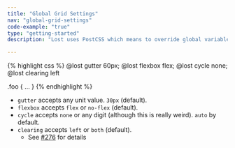 ```yaml
---
title: "Global Grid Settings"
nav: "global-grid-settings"
code-example: "true"
type: "getting-started"
description: "Lost uses PostCSS which means to override global variables we need to use something called `at-rules`. They're easy enough. Just define them at the top of your stylesheet and you're good to go."

---
```


{% highlight css %}
@lost gutter 60px;
@lost flexbox flex;
@lost cycle none;
@lost clearing left

.foo {
  ...
}
{% endhighlight %}

- `gutter` accepts any unit value. `30px` (default).
- `flexbox` accepts `flex` or `no-flex` (default).
- `cycle` accepts `none` or any digit (although this is really weird). `auto` by default.
- `clearing` accepts `left` or `both` (default).
  - See [#276](https://github.com/peterramsing/lost/issues/276) for details
